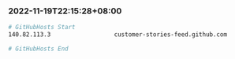 
###  2022-11-19T22:15:28+08:00
```bash
# GitHubHosts Start
140.82.113.3                  customer-stories-feed.github.com

# GitHubHosts End

```


